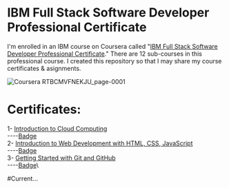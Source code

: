 # IBM Full Stack Software Developer Professional Certificate
I'm enrolled in an IBM course on Coursera called "[IBM Full Stack Software Developer Professional Certificate](https://www.coursera.org/professional-certificates/ibm-full-stack-cloud-developer)." There are 12 sub-courses in this professional course. I created this repository so that I may share my course certificates & asignments.

![Coursera RTBCMVFNEKJU_page-0001](https://user-images.githubusercontent.com/114513868/224536926-b1c7ae2a-2bb4-43a4-8d05-8925a3951527.jpg)


# Certificates:

1- [Introduction to Cloud Computing](https://www.coursera.org/account/accomplishments/certificate/ZJHX5L6Z59PD)\
----[Badge](https://www.credly.com/earner/earned/badge/dae0467d-a0d0-4fe1-918e-8bd3720823e5)\
2- [Introduction to Web Development with HTML, CSS, JavaScript](https://www.coursera.org/account/accomplishments/certificate/9E6HKXK9F5FR)\
----[Badge](https://www.credly.com/earner/earned/badge/5663a14d-b736-4054-97e1-0940d2114f89)\
3- [Getting Started with Git and GitHub](https://www.coursera.org/account/accomplishments/certificate/VJF3FP8T8LJ4)\
----[Badge]([https://www.credly.com/badges/9b78e9fc-0dc0-4adb-84fc-75adba6fe41e/linked_in_profile](https://www.credly.com/earner/earned/badge/dbe34d19-b591-4643-b08a-27faacdebe0d))\

#Current...
